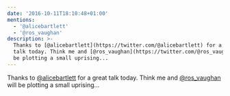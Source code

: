 ```yaml
---
date: '2016-10-11T18:10:48+01:00'
mentions:
  - '@alicebartlett'
  - '@ros_vaughan'
description: >-
  Thanks to [@alicebartlett](https://twitter.com/@alicebartlett) for a great
  talk today. Think me and [@ros_vaughan](https://twitter.com/@ros_vaughan) will
  be plotting a small uprising...
---
```

Thanks to [@alicebartlett](https://twitter.com/@alicebartlett) for a great talk today. Think me and [@ros_vaughan](https://twitter.com/@ros_vaughan) will be plotting a small uprising...
